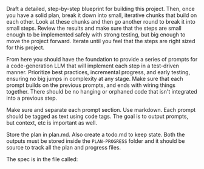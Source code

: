 Draft a detailed, step-by-step blueprint for building this project. Then, once you have a solid plan, break it down into small, iterative chunks that build on each other. Look at these chunks and then go another round to break it into small steps. Review the results and make sure that the steps are small enough to be implemented safely with strong testing, but big enough to move the project forward. Iterate until you feel that the steps are right sized for this project.

From here you should have the foundation to provide a series of prompts for a code-generation LLM that will implement each step in a test-driven manner. Prioritize best practices, incremental progress, and early testing, ensuring no big jumps in complexity at any stage. Make sure that each prompt builds on the previous prompts, and ends with wiring things together. There should be no hanging or orphaned code that isn't integrated into a previous step.

Make sure and separate each prompt section. Use markdown. Each prompt should be tagged as text using code tags. The goal is to output prompts, but context, etc is important as well.

Store the plan in plan.md. Also create a todo.md to keep state. 
Both the outputs must be stored inside the `PLAN-PROGRESS` folder and it should be source to track all the plan and progress files. 

The spec is in the file called: